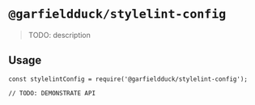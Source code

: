 # `@garfieldduck/stylelint-config`

> TODO: description

## Usage

```
const stylelintConfig = require('@garfieldduck/stylelint-config');

// TODO: DEMONSTRATE API
```
